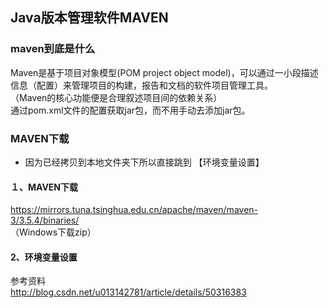 ## Java版本管理软件MAVEN  

### maven到底是什么  
Maven是基于项目对象模型(POM project object model)，可以通过一小段描述信息（配置）来管理项目的构建，报告和文档的软件项目管理工具。  
（Maven的核心功能便是合理叙述项目间的依赖关系）  
通过pom.xml文件的配置获取jar包，而不用手动去添加jar包。  




### MAVEN下载
  - 因为已经拷贝到本地文件夹下所以直接跳到 【环境变量设置】 

#### １、MAVEN下载  
https://mirrors.tuna.tsinghua.edu.cn/apache/maven/maven-3/3.5.4/binaries/  
（Windows下载zip）
#### 2、环境变量设置  

参考资料  
http://blog.csdn.net/u013142781/article/details/50316383